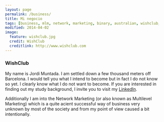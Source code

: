 ```yaml
---
layout: page
permalink: /business/
title: Mi negocio
tags: [business, mlm, network, marketing, binary, australian, wishclub, publicity, simple]
modified: 2014-04-02
image:
  feature: wishclub.jpg
  credit: WishClub
  creditlink: http://www.wishclub.com
---
```


### WishClub



My name is Jordi Muntada. I am settled down a few thousand meters off Barcelona. I would tell you what I intend to become but in fact I do not know so yet. I clearly know what I do not want to become. If you are interested in finding out my study background, I invite you to visit my [LinkedIn](https://www.linkedin.com/pub/jordi-muntada-g%C3%B3mez/13/250/952/en).

Additionally I am into the Network Marketing (or also known as Multilevel Marketing) which is a quite acient successful way of business very unknown by most of the society and from my point of view caused a bit intentionally.
